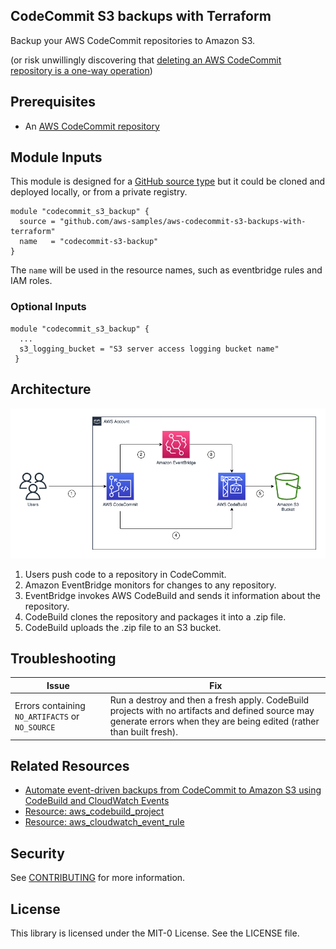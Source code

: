 ## CodeCommit S3 backups with Terraform 

Backup your AWS CodeCommit repositories to Amazon S3. 

(or risk unwillingly discovering that [deleting an AWS CodeCommit repository is a one-way operation](https://aws.amazon.com/codecommit/faqs/))

## Prerequisites

- An [AWS CodeCommit repository](https://docs.aws.amazon.com/codecommit/latest/userguide/repositories.html)

## Module Inputs

This module is designed for a [GitHub source type](https://developer.hashicorp.com/terraform/language/modules/sources#github) but it could be cloned and deployed locally, or from a private registry.  

```hcl
module "codecommit_s3_backup" {
  source = "github.com/aws-samples/aws-codecommit-s3-backups-with-terraform"
  name   = "codecommit-s3-backup" 
}
```
The `name` will be used in the resource names, such as eventbridge rules and IAM roles. 

### Optional Inputs

```hcl
module "codecommit_s3_backup" {
  ...
  s3_logging_bucket = "S3 server access logging bucket name"
 }
```


## Architecture
![image info](./img/architecture.png)

1. Users push code to a repository in CodeCommit.
2. Amazon EventBridge monitors for changes to any repository.
3. EventBridge invokes AWS CodeBuild and sends it information about the repository. 
4. CodeBuild clones the repository and packages it into a .zip file.
5. CodeBuild uploads the .zip file to an S3 bucket. 

## Troubleshooting

| Issue | Fix |
|---|---|
| Errors containing `NO_ARTIFACTS` or `NO_SOURCE` | Run a destroy and then a fresh apply. CodeBuild projects with no artifacts and defined source may generate errors when they are being edited (rather than built fresh). |

## Related Resources

- [Automate event-driven backups from CodeCommit to Amazon S3 using CodeBuild and CloudWatch Events](https://docs.aws.amazon.com/prescriptive-guidance/latest/patterns/automate-event-driven-backups-from-codecommit-to-amazon-s3-using-codebuild-and-cloudwatch-events.html)
- [Resource: aws_codebuild_project](https://registry.terraform.io/providers/hashicorp/aws/latest/docs/resources/codebuild_project)
- [Resource: aws_cloudwatch_event_rule](https://registry.terraform.io/providers/hashicorp/aws/latest/docs/resources/cloudwatch_event_rule)

## Security

See [CONTRIBUTING](CONTRIBUTING.md#security-issue-notifications) for more information.

## License

This library is licensed under the MIT-0 License. See the LICENSE file.

